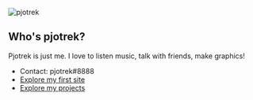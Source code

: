 ![pjotrek](https://cdn.discordapp.com/attachments/781418730038493185/901361420128636948/pjotrek.png)

## Who's pjotrek?

Pjotrek is just me.
I love to listen music, talk with friends, make graphics!
* Contact: pjotrek#8888
* [Explore my first site](pjotrekdev.github.io)
* [Explore my projects](https://github.com/pjotrekdev)

